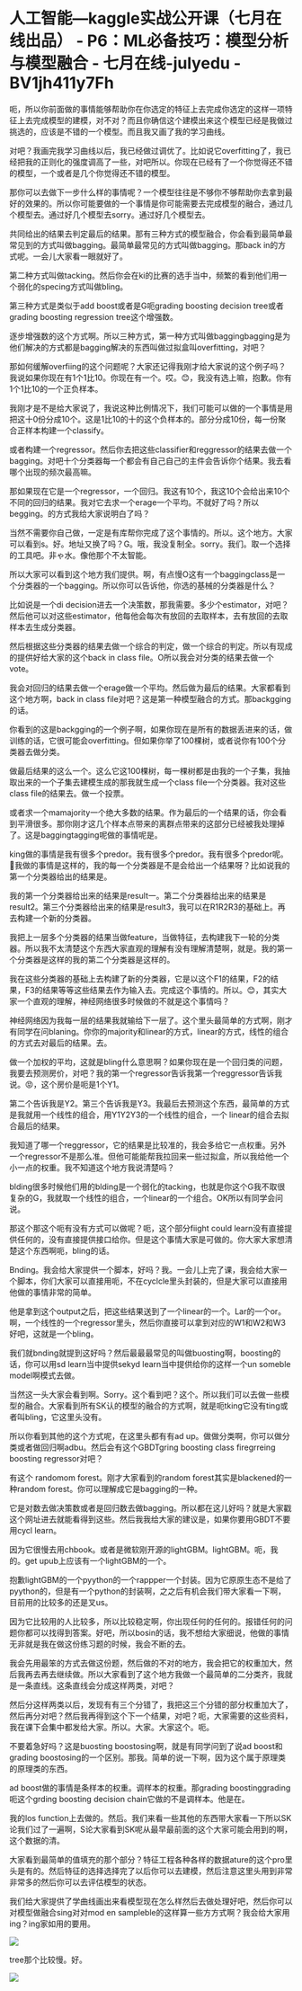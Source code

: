 # 人工智能—kaggle实战公开课（七月在线出品） - P6：ML必备技巧：模型分析与模型融合 - 七月在线-julyedu - BV1jh411y7Fh

呃，所以你前面做的事情能够帮助你在你选定的特征上去完成你选定的这样一项特征上去完成模型的建模，对不对？而且你确信这个建模出来这个模型已经是我做过挑选的，应该是不错的一个模型。而且我又画了我的学习曲线。

对吧？我画完我学习曲线以后，我已经做过调优了。比如说它overfitting了，我已经把我的正则化的强度调高了一些，对吧所以。你现在已经有了一个你觉得还不错的模型，一个或者是几个你觉得还不错的模型。

那你可以去做下一步什么样的事情呢？一个模型往往是不够你不够帮助你去拿到最好的效果的。所以你可能要做的一个事情是你可能需要去完成模型的融合，通过几个模型去。通过好几个模型去sorry。通过好几个模型去。

共同给出的结果去判定最后的结果。那有三种方式的模型融合，你会看到最简单最常见到的方式叫做bagging。最简单最常见的方式叫做bagging。那back in的方式呢。一会儿大家看一眼就好了。

第二种方式叫做tacking。然后你会在ki的比赛的选手当中，频繁的看到他们用一个弱化的specing方式叫做bling。

第三种方式是类似于add boost或者是G呃grading boosting decision tree或者grading boosting regression tree这个增强数。

逐步增强数的这个方式啊。所以三种方式，第一种方式叫做baggingbagging是为他们解决的方式都是bagging解决的东西叫做过拟盒叫overfitting，对吧？

那如何缓解overfiing的这个问题呢？大家还记得我刚才给大家说的这个例子吗？我说如果你现在有1个1比10。你现在有一个。哎。😊，我没有选上嘛，抱歉。你有1个1比10的一个正负样本。

我刚才是不是给大家说了，我说这种比例情况下，我们可能可以做的一个事情是用把这十0份分成10个。这是1比10的十的这个负样本的。部分分成10份，每一份聚合正样本构建一个classify。

或者构建一个regressor。然后你去把这些classifier和reggressor的结果去做一个bagging。对吧十个分类器每一个都会有自己自己的主件会告诉你个结果。我去看哪个出现的频次最高嘛。

那如果现在它是一个regressor，一个回归。我这有10个，我这10个会给出来10个不同的回归的结果。我对它去求一个erage一个平均。不就好了吗？所以begging。的方式我给大家说明白了吗？

当然不需要你自己做，一定是有库帮你完成了这个事情的。所以。这个地方。大家可以看到s。好。地址又换了吗？G。哦，我没复制全。sorry。我们。取一个选择的工具吧。非ゃ水。像他那个不太智能。

所以大家可以看到这个地方我们提供。啊，有点慢O这有一个baggingclass是一个分类器的一个bagging。所以你可以告诉他，你选的基械的分类器是什么？

比如说是一个di decision进去一个决策数，那我需要。多少个estimator，对吧？然后他可以对这些estimator，他每他会每次有放回的去取样本，去有放回的去取样本去生成分类器。

然后根据这些分类器的结果去做一个综合的判定，做一个综合的判定。所以有现成的提供好给大家的这个back in class file。O所以我会对分类的结果去做一个vote。

我会对回归的结果去做一个erage做一个平均。然后做为最后的结果。大家都看到这个地方啊，back in class file对吧？这是第一种模型融合的方式。那backgging的话。

你看到的这是backgging的一个例子啊，如果你现在是所有的数据丢进来的话，做训练的话，它很可能会overfitting。但如果你举了100棵树，或者说你有100个分类器去做分类。

做最后结果的这么一个。这么它这100棵树，每一棵树都是由我的一个子集，我抽取出来的一个子集去建模生成的那我就生成一个class file一个分类器。我对这些class file的结果去。做一个投票。

或者求一个mamajority一个绝大多数的结果。作为最后的一个结果的话，你会看到平滑很多。那你刚才这几个样本点带来的离群点带来的这部分已经被我处理掉了。这是baggingtagging呢做的事情呢是。

king做的事情是我有很多个predor。我有很多个predor。我有很多个predor呢。🤧我做的事情是这样的，我的每一个分类器是不是会给出一个结果呀？比如说我的第一个分类器给出的结果是。

我的第一个分类器给出来的结果是result一。第二个分类器给出来的结果是result2。第三个分类器给出来的结果是result3，我可以在R1R2R3的基础上。再去构建一个新的分类器。

我把上一层多个分类器的结果当做feature，当做特征，去构建我下一轮的分类器。所以我不太清楚这个东西大家直观的理解有没有理解清楚啊，就是。我的第一个分类器是这样的我的第二个分类器是这样的。

我在这些分类器的基础上去构建了新的分类器，它是以这个F1的结果，F2的结果，F3的结果等等这些结果去作为输入去。完成这个事情的。所以。😊，其实大家一个直观的理解，神经网络很多时候做的不就是这个事情吗？

神经网络因为我每一层的结果我就输给下一层了。这个里头最简单的方式啊，刚才有同学在问blaning。你你的majority和linear的方式，linear的方式，线性的组合的方式去对最后的结果。去。

做一个加权的平均，这就是bling什么意思啊？如果你现在是一个回归类的问题，我要去预测房价，对吧？我的第一个regressor告诉我第一个reggressor告诉我说。😡，这个房价是呃是1个Y1。

第二个告诉我是Y2。第三个告诉我是Y3。我最后去预测这个东西，最简单的方式是我就用一个线性的组合，用Y1Y2Y3的一个线性的组合，一个 linear的组合去拟合最后的结果。

我知道了哪一个reggressor，它的结果是比较准的，我会多给它一点权重。另外一个regressor不是那么准。但他可能能帮我拉回来一些过拟盒，所以我给他一个小一点的权重。我不知道这个地方我说清楚吗？

blding很多时候他们用的blding是一个弱化的tacking，也就是你这个G我不取很复杂的G，我就取一个线性的组合，一个linear的一个组合。OK所以有同学会问说。

那这个那这个呃有没有方式可以做呢？呃，这个部分fiight could learn没有直接提供任何的，没有直接提供接口给你。但是这个事情大家是可做的。你大家大家想清楚这个东西啊呃，bling的话。

Bnding。我会给大家提供一个脚本，好吗？我。一会儿上完了课，我会给大家一个脚本，你们大家可以直接用呃，不在cyclcle里头封装的，但是大家可以直接用他做的事情非常的简单。

他是拿到这个output之后，把这些结果送到了一个linear的一个。Lar的一个or。啊，一个线性的一个regressor里头，然后你直接可以拿到对应的W1和W2和W3好吧，这就是一个bling。

我们就bnding就提到这好吗？然后最最最常见的叫做buosting啊，boosting的话，你可以用sd learn当中提供sekyd learn当中提供给你的这样一个un someble model啊模式去做。

当然这一头大家会看到啊。Sorry。这个看到吧？这个。所以我们可以去做一些模型的融合。大家看到所有SK认的模型的融合的方式啊，就是呃tking它没有ting或者叫bling，它这里头没有。

所以你看到其他的这个方式呢，在这里头都有有ad up。做做分类啊，你可以做分类或者做回归啊adbu。然后会有这个GBDTgring boosting class firegrreing boosting regressor对吧？

有这个 randomom forest。刚才大家看到的random forest其实是blackened的一种random forest。你可以理解成它是bagging的一种。

它是对数去做决策数或者是回归数去做bagging。所以都在这儿好吗？就是大家戳这个网址进去就能看得到这些。然后我我给大家的建议是，如果你要用GBDT不要用cycl learn。

因为它很慢去用chbook。或者是微软刚开源的lightGBM。lightGBM。呃，我的。get upub上应该有一个lightGBM的一个。

抱歉lightGBM的一个pyython的一个rappper一个封装。因为它原原生态不是给了pyython的，但是有一个python的封装啊，之之后有机会我们带大家看一下啊，目前用的比较多的还是叉us。

因为它比较用的人比较多，所以比较稳定啊，你出现任何的任何的。报错任何的问题你都可以找得到答案。好吧，所以bosin的话，我不想给大家细说，他做的事情无非就是我在做这份练习题的时候，我会不断的去。

我会先用最笨的方式去做这份题，然后做的不对的地方，我会把它的权重加大，然后我再去再去继续做。所以大家看到了这个地方我做一个最简单的二分类齐，我就是一条直线。这条直线会分成这样两类，对吧？

然后分这样两类以后，发现有有三个分错了，我把这三个分错的部分权重加大了，然后再分对吧？然后我再得到这个下一个结果，对吧？呃，大家需要的这些资料，我在课下会集中都发给大家。所以。大家。大家这个。呃。

不要着急好吗？这是buosting boostosing啊，就是有同学问到了说ad boost和grading boostosing的一个区别。那我。简单的说一下啊，因为这个属于原理类的原理类的东西。

ad boost做的事情是条样本的权重。调样本的权重。那grading boostinggrading呃这个grding boosting decision chain它做的不是调样本。他是在。

我的los function上去做的。然后。我们来看一些其他的东西带大家看一下所以SK论我们过了一遍啊，S论大家看到SK呢从最早最前面的这个大家可能会用到的啊，这个数据的清。

大家看到最简单的值填充的那个部分？特征工程各种各样的数据ature的这个pro里头是有的。然后特征的选择选择完了以后你可以去建模，然后注意这里头用到非常非常多的然后你可以去评估模型的状态。

我们给大家提供了学曲线画出来看模型现在怎么样然后去做处理好吧，然后你可以对模型做融合sing对对mod en sampleble的这样算一些方方式啊？我会给大家用ing？ing家如用的要用。



![](img/7613b72981050755f4773547977f3c11_1.png)

tree那个比较慢。好。

![](img/7613b72981050755f4773547977f3c11_3.png)
